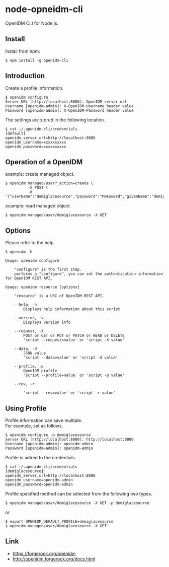 node-opneidm-cli
=========================

OpenIDM CLI for Node.js.

Install
---------

Install from npm:

    $ npm install -g openidm-cli

Introduction
--------------

Create a profile information.

    $ openidm configure
    Server URL [http://localhost:8080]: OpenIDM server url
    Username [openidm-admin]: X-OpenIDM-Username header value
    Password [openidm-admin]: X-OpenIDM-Password header value

The settings are stored in the following location.

    $ cat ~/.openidm-cli/credentials
    [default]
    openidm_server_url=http://localhost:8080
    openidm_username=xxxxxxxxxx
    openidm_password=xxxxxxxxxx

Operation of a OpenIDM
------------------------

example: create managed object.

    $ openidm managed/user?_action=create \  
              -X POST \  
              -d '{"userName":"demiglacesource","password":"P@ssw0rd","givenName":"demiglace","sn":"source","mail":"demiglacesource@gmail.com"'

ecample: read managed object.

    $ openidm managed/user/demiglacesource -X GET

Options
---------

Please refer to the help.  

    $ openidm -h

    Usage: openidm configure

    	"configure" is the first step. 
    	performs a "configure", you can set the authentication information for OpenIDM REST API.

    Usage: openidm resource [options]

    	"resource" is a URI of OpenIDM REST API.

    	--help, -h
    		Displays help information about this script
    
    	--version, -v
    		Displays version info
    
    	--request, -X
    		POST or GET or PUT or PATCH or HEAD or DELETE
    		'script --request=value' or 'script -X value'
    
    	--data, -d
    		JSON value
    		'script --data=value' or 'script -d value'
    
    	--profile, -p
    		OpenIDM profile
    		'script --profile=value' or 'script -p value'
    
    	--rev, -r
    		
    		'script --rev=value' or 'script -r value'

Using Profile
---------------

Profile information can save multiple.  
For example, set as follows.

    $ openidm configure -p demiglacesource
    Server URL [http://localhost:8080]: http://localhost:8080
    Username [openidm-admin]: openidm-admin
    Password [openidm-admin]: openidm-admin

Profile is added to the credentials.

    $ cat ~/.openidm-cli/credentials
    [demiglacesource]
    openidm_server_url=http://localhost:8080
    openidm_username=openidm-admin
    openidm_password=openidm-admin

Profile specified method can be selected from the following two types.

    $ openidm managed/user/demiglacesource -X GET -p demiglacesource

or 

    $ export OPENIDM_DEFAULT_PROFILE=demiglacesource
    $ openidm managed/user/demiglacesource -X GET

Link
------

* https://forgerock.org/openidm
* http://openidm.forgerock.org/docs.html
